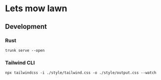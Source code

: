 # Lets mow lawn

## Development

### Rust

`trunk serve --open`

### Tailwind CLI

`npx tailwindcss -i ./style/tailwind.css -o ./style/output.css --watch`
